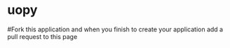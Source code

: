 # uopy

#Fork this application and when you finish to create your application add a pull request to this page


 